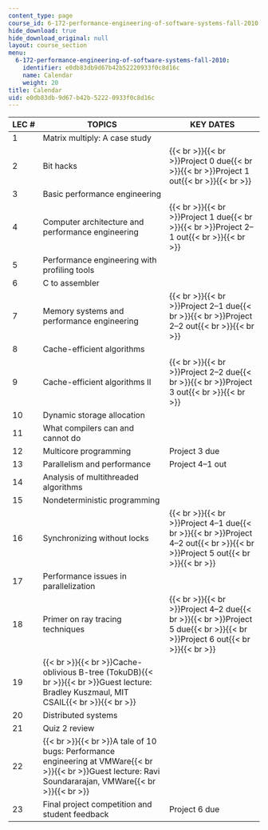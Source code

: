 ```yaml
---
content_type: page
course_id: 6-172-performance-engineering-of-software-systems-fall-2010
hide_download: true
hide_download_original: null
layout: course_section
menu:
  6-172-performance-engineering-of-software-systems-fall-2010:
    identifier: e0db83db9d67b42b52220933f0c8d16c
    name: Calendar
    weight: 20
title: Calendar
uid: e0db83db-9d67-b42b-5222-0933f0c8d16c
---
```


| LEC # | TOPICS | KEY DATES |
| --- | --- | --- |
| 1 | Matrix multiply: A case study |   |
| 2 | Bit hacks | {{< br >}}{{< br >}}Project 0 due{{< br >}}{{< br >}}Project 1 out{{< br >}}{{< br >}} |
| 3 | Basic performance engineering |   |
| 4 | Computer architecture and performance engineering | {{< br >}}{{< br >}}Project 1 due{{< br >}}{{< br >}}Project 2–1 out{{< br >}}{{< br >}} |
| 5 | Performance engineering with profiling tools |   |
| 6 | C to assembler |   |
| 7 | Memory systems and performance engineering | {{< br >}}{{< br >}}Project 2–1 due{{< br >}}{{< br >}}Project 2–2 out{{< br >}}{{< br >}} |
| 8 | Cache-efficient algorithms |   |
| 9 | Cache-efficient algorithms II | {{< br >}}{{< br >}}Project 2–2 due{{< br >}}{{< br >}}Project 3 out{{< br >}}{{< br >}} |
| 10 | Dynamic storage allocation |   |
| 11 | What compilers can and cannot do |   |
| 12 | Multicore programming | Project 3 due |
| 13 | Parallelism and performance | Project 4–1 out |
| 14 | Analysis of multithreaded algorithms |   |
| 15 | Nondeterministic programming |   |
| 16 | Synchronizing without locks | {{< br >}}{{< br >}}Project 4–1 due{{< br >}}{{< br >}}Project 4–2 out{{< br >}}{{< br >}}Project 5 out{{< br >}}{{< br >}} |
| 17 | Performance issues in parallelization |   |
| 18 | Primer on ray tracing techniques | {{< br >}}{{< br >}}Project 4–2 due{{< br >}}{{< br >}}Project 5 due{{< br >}}{{< br >}}Project 6 out{{< br >}}{{< br >}} |
| 19 | {{< br >}}{{< br >}}Cache-oblivious B-tree (TokuDB){{< br >}}{{< br >}}Guest lecture: Bradley Kuszmaul, MIT CSAIL{{< br >}}{{< br >}} |   |
| 20 | Distributed systems |   |
| 21 | Quiz 2 review |   |
| 22 | {{< br >}}{{< br >}}A tale of 10 bugs: Performance engineering at VMWare{{< br >}}{{< br >}}Guest lecture: Ravi Soundararajan, VMWare{{< br >}}{{< br >}} |   |
| 23 | Final project competition and student feedback | Project 6 due